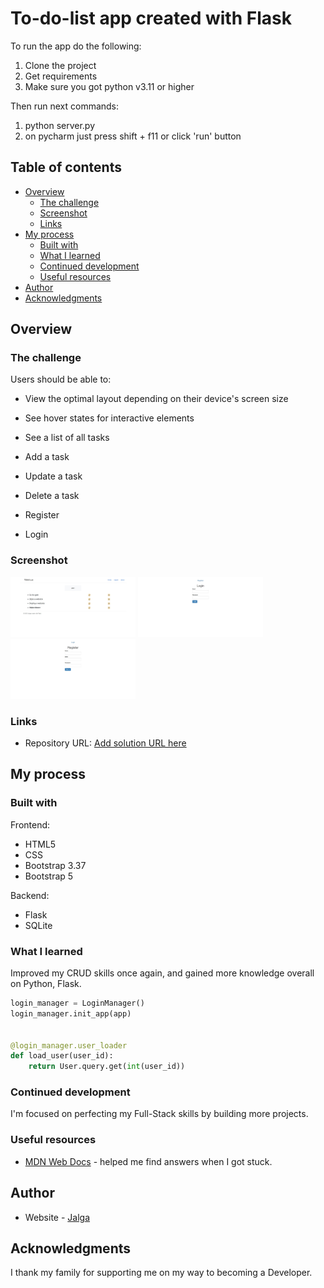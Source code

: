# To-do-list app created with Flask

To run the app do the following:
1. Clone the project
2. Get requirements
3. Make sure you got python v3.11 or higher

Then run next commands:
1. python server.py
2. on pycharm just press shift + f11 or click 'run' button

## Table of contents

- [Overview](#overview)
  - [The challenge](#the-challenge)
  - [Screenshot](#screenshot)
  - [Links](#links)
- [My process](#my-process)
  - [Built with](#built-with)
  - [What I learned](#what-i-learned)
  - [Continued development](#continued-development)
  - [Useful resources](#useful-resources)
- [Author](#author)
- [Acknowledgments](#acknowledgments)

## Overview

### The challenge

Users should be able to:

- View the optimal layout depending on their device's screen size
- See hover states for interactive elements

- See a list of all tasks
- Add a task
- Update a task
- Delete a task
- Register
- Login

### Screenshot

<p float="left">
  <img src="./static/img/desktop-v-homepage.jpg" alt="mobile-homepage" width="200"/>
  <img src="./static/img/desktop-v-login.jpg" alt="login" width="200">
  <img src="./static/img/desktop-v-register.jpg" alt="register" width="200"/>
</p>

### Links

- Repository URL: [Add solution URL here](hhttps://github.com/coder-96/to-do-list-django-fbv)

## My process

### Built with

Frontend:
- HTML5
- CSS
- Bootstrap 3.37
- Bootstrap 5

Backend:
- Flask
- SQLite

### What I learned

Improved my CRUD skills once again, and gained more knowledge overall on Python, Flask.

```python
login_manager = LoginManager()
login_manager.init_app(app)


@login_manager.user_loader
def load_user(user_id):
    return User.query.get(int(user_id))
```

### Continued development

I'm focused on perfecting my Full-Stack skills by building more projects.

### Useful resources

- [MDN Web Docs](https://developer.mozilla.org/en-US/) - helped me find answers when I got stuck.

## Author

- Website - [Jalga](https://github.com/coder-96)

## Acknowledgments

I thank my family for supporting me on my way to becoming a Developer. 